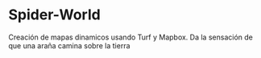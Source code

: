 # Spider-World

Creación de mapas dinamicos usando Turf y Mapbox. Da la sensación de que una araña camina sobre la tierra

